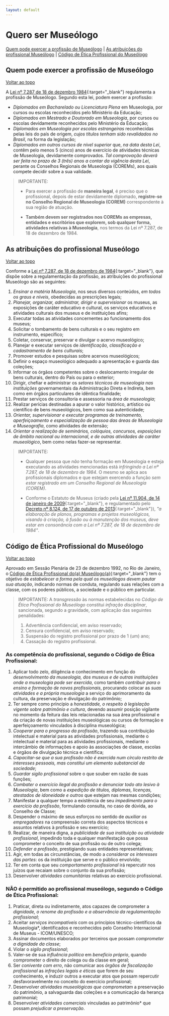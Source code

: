 ```yaml
---
layout: default
---
```


# Quero ser Museólogo
[Quem pode exercer a profissão de Museólogo](#quem-pode-exercer-a-profissão-de-museólogo) | [As atribuições do profissional Museólogo](#as-atribuições-do-profissional-museólogo) | [Código de Ética Profissional do Museólogo](#código-de-ética-profissional-do-museólogo)

## Quem pode exercer a profissão de Museólogo
[Voltar ao topo](#quero-ser-museólogo)

A [Lei nº 7.287 de 18 de dezembro 1984](http://www.planalto.gov.br/ccivil_03/Leis/L7287.htm){:target="_blank"} regulamenta a profissão de Museólogo. Segundo esta lei, podem exercer a profissão:

- *Diplomados em Bacharelado ou Licenciatura Plena* em Museologia, por cursos ou escolas reconhecidos pelo Ministério da Educação;
- *Diplomados em Mestrado e Doutorado em Museologia*, por cursos ou escolas devidamente reconhecidos pelo Ministério da Educação;
- *Diplomados em Museologia por escolas estrangeiras* reconhecidas pelas leis do país de origem, *cujos títulos tenham sido revalidados no Brasil*, na forma da legislação;
- *Diplomados em outros cursos de nível superior* que, *na data desta Lei*, contêm pelo menos 5 (cinco) anos de exercício de atividades técnicas de Museologia, devidamente comprovados. *Tal comprovação deverá ser feita no prazo de 3 (três) anos a contar da vigência desta Lei*, perante os Conselhos Regionais de Museologia (COREMs), aos quais compete decidir sobre a sua validade.

> IMPORTANTE:
> 
> - Para exercer a profissão de **maneira legal**, é preciso que o profissional, depois de estar devidamente diplomado, **registre-se no Conselho Regional de Museologia (COREM)** correspondente à sua região de atuação.
>
> - **Também devem ser registrados nos COREMs as empresas, entidades e escritórios que explorem, sob qualquer forma, atividades relativas à Museologia**, nos termos da Lei nº 7.287, de 18 de dezembro de 1984.

## As atribuições do profissional Museólogo
[Voltar ao topo](#quero-ser-museólogo)

Conforme a [Lei nº 7.287, de 18 de dezembro de 1984](http://www.planalto.gov.br/ccivil_03/Leis/L7287.htm){:target="_blank"}, que dispõe sobre a regulamentação da profissão, as atribuições do profissional Museólogo são as seguintes:

1. *Ensinar a matéria Museologia*, nos seus diversos conteúdos, *em todos os graus e níveis*, obedecidas as prescrições legais;
2. *Planejar, organizar, administrar, dirigir e supervisionar* os museus, as exposições de caráter educativo e cultural, os serviços educativos e atividades culturais dos museus e de instituições afins;
3. Executar todas as atividades concernentes ao funcionamento dos museus;
4. Solicitar o tombamento de bens culturais e o seu registro em instrumento, específico;
5. Coletar, conservar, preservar e divulgar o acervo museológico;
6. Planejar e executar serviços de *identificação, classificação e cadastramento de bens culturais*;
7. Promover estudos e pesquisas sobre acervos museológicos;
8. Definir o espaço museológico adequado a apresentação e guarda das coleções;
9. Informar os órgãos competentes sobre o deslocamento irregular de bens culturais, dentro do País ou para o exterior;
10. Dirigir, chefiar e administrar os *setores técnicos de museologia nas instituições* governamentais da Administração Direta e Indireta, bem como em órgãos particulares de idêntica finalidade;
11. Prestar serviços de consultoria e assessoria na *área de museologia*;
12. Realizar perícias destinadas a apurar o valor histórico, artístico ou científico de bens museológicos, bem como sua autenticidade;
13. *Orientar, supervisionar e executar programas de treinamento, aperfeiçoamento e especialização de pessoa das áreas de Museologia e Museografia*, como atividades de extensão;
14. *Orientar a realização de seminários, colóquios, concursos, exposições de âmbito nacional ou internacional, e de outras atividades de caráter museológico*, bem como nelas fazer-se representar.

> IMPORTANTE:
>
> - Qualquer pessoa que *não* tenha formação em Museologia e esteja executando as atividades mencionadas está *infringindo a Lei nº 7.287, de 18 de dezembro de 1984*. O mesmo se aplica aos profissionais diplomados e que estejam exercendo a função *sem estar registrado em um Conselho Regional de Museologia (COREM)*.
>
> - Conforme o Estatuto de Museus (criado pela [Lei nº 11.904, de 14 de janeiro de 2009](http://www.planalto.gov.br/ccivil_03/_Ato2007-2010/2009/Lei/L11904.htm){:target="_blank"}, e regulamentado pelo [Decreto nº 8.124, de 17 de outubro de 2013](http://www.planalto.gov.br/ccivil_03/_Ato2011-2014/2013/Decreto/D8124.htm){:target="_blank"}), *"a elaboração de planos, programas e projetos museológicos, visando à criação, à fusão ou à manutenção dos museus, deve estar em consonância com a Lei nº 7.287, de 18 de dezembro de 1984"*.

## Código de Ética Profissional do Museólogo
[Voltar ao topo](#quero-ser-museólogo)

Aprovado em Sessão Plenária de 23 de dezembro 1992, no Rio de Janeiro, o [Código de Ética Profissional do(a) Museólogo(a)](http://cofem.org.br/legislacao_/codigo-de-etica/){:target="_blank"} tem o objetivo de *estabelecer a forma pela qual os museólogos devem pautar sua atuação*, indicando normas de conduta, regulando suas relações com a classe, com os poderes públicos, a sociedade e o público em particular.

> IMPORTANTE: A *transgressão* às normas estabelecidas no *Código de Ética Profissional do Museólogo* constitui *infração disciplinar*, sancionada, segundo a gravidade, com aplicação das seguintes penalidades:
> 
> 1. Advertência confidencial, em aviso reservado;
> 2. Censura confidencial, em aviso reservado;
> 3. Suspensão do registro profissional por prazo de 1 (um) ano;
> 4. Cassação do registro profissional. 

### As competência do profissional, segundo o Código de Ética Profissional:

1. Aplicar todo zelo, diligência e conhecimento em função do *desenvolvimento da museologia, dos museus e de outras instituições onde a museologia pode ser exercida*, como também *contribuir para o ensino e formação de novos profissionais*, procurando colocar as *suas atividades e a própria museologia* a serviço do aprimoramento da cultura, da preservação e divulgação do patrimônio;
2. Ter sempre como princípio a *honestidade, o respeito à legislação vigente sobre patrimônio e cultura*, devendo assumir posição vigilante no momento da feitura das leis relacionadas na sua área profissional e da criação de novas instituições museológicas ou cursos de formação e aperfeiçoamento vinculados à disciplina museológica;
3. *Cooperar para o progresso da profissão*, trazendo sua contribuição intelectual e material para as atividades profissionais, mediante o intelectual e material para as atividades profissionais, mediante o intercâmbio de informações e apoio às associações de classe, escolas e órgãos de divulgação técnica e científica;
4. *Capacitar-se que a sua profissão não é exercida num círculo restrito de interesses pessoais, mas constitui um elemento substancial da sociedade*;
5. *Guardar sigilo profissional* sobre o que souber em razão de suas funções;
6. *Combater o exercício ilegal da profissão e denunciar todo ato lesivo à Museologia*, bem como a *expedição de títulos, diplomas, licenças, atestados de idoneidade e outros* que estejam nas mesmas condições;
7. Manifestar a qualquer tempo a existência de seu *impedimento para o exercício da profissão*, formulando consulta, no caso de dúvida, ao Conselho de Classe;
8. Despender o máximo de seus esforços no sentido de *auxiliar os empregadores* na compreensão correta dos aspectos técnicos e assuntos relativos à profissão e seu exercício;
9. Realizar, de maneira digna, a *publicidade de sua instituição ou atividade profissional*, impedindo toda e qualquer manifestação que possa comprometer o conceito de sua profissão ou de outro colega;
10. *Defender a profissão*, prestigiando suas entidades representativas;
11. Agir, em todas as circunstâncias, de modo a *considerar os interesses das partes*: os da instituição que serve e o público envolvido;
12. Ter em conta que seu *comportamento profissional* irá repercutir nos juízos que recaiam sobre o conjunto da sua profissão;
13. Desenvolver *atividades comunitárias* relativas ao exercício profissional.

### NÃO é permitido ao profissional museólogo, segundo o Código de Ética Profissional:

1. Praticar, direta ou indiretamente, atos capazes de comprometer a *dignidade, o renome da profissão e a observância da regulamentação profissional*;
2. Aceitar *serviços incompatíveis* com os princípios técnico-científicos da Museologia*, identificados e reconhecidos pelo Conselho Internacional de Museus - ICOM/UNESCO;
3. Assinar documentos elaborados por terceiros que possam *comprometer a dignidade da classe*;
4. Violar o *sigilo profissional*;
5. Valer-se de sua *influência política* em *benefício próprio*, quando comprometer o direito de colega ou da classe em geral;
6. Ser *conivente com erro*, não comunicar aos *órgãos de fiscalização profissional* as *infrações legais e éticas* que forem de seu conhecimento, e induzir outros a executar atos que possam repercutir desfavoravelmente no conceito do exercício profissional;
7. Desenvolver *atividades museológicas que comprometam* a preservação do patrimônio, a salvaguarda das coleções e a comunicação da herança patrimonial;
8. Desenvolver *atividades comerciais* vinculadas ao patrimônio* que possam *prejudicar a preservação*.
